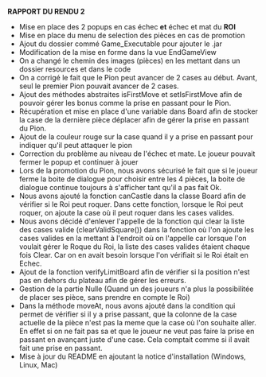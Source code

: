 **RAPPORT DU RENDU 2**

- Mise en place des 2 popups en cas échec **et** échec et mat du **ROI**
- Mise en place du menu de selection des pièces en cas de promotion
- Ajout du dossier commé Game_Executable pour ajouter le .jar
- Modification de la mise en forme dans la vue EndGameView
- On a changé le chemin des images (pièces) en les mettant dans un dossier resources et dans le code
- On a corrigé le fait que le Pion peut avancer de 2 cases au début. Avant, seul le premier Pion pouvait avancer de 2 cases.
- Ajout des méthodes abstraites isFirstMove et setIsFirstMove afin de pouvoir gérer les bonus comme la prise en passant pour le Pion.
- Récupération et mise en place d'une variable dans Board afin de stocker la case de la dernière pièce déplacer afin de gérer la prise en passant du Pion.
- Ajout de la couleur rouge sur la case quand il y a prise en passant pour indiquer qu'il peut attaquer le pion
- Correction du problème au niveau de l'échec et mate. Le joueur pouvait fermer le popup et continuer à jouer
- Lors de la promotion du Pion, nous avons sécurisé le fait que si le joueur ferme la boite de dialogue pour choisir
entre les 4 pièces, la boite de dialogue continue toujours à s'afficher tant qu'il a pas fait Ok.
- Nous avons ajouté la fonction canCastle dans la classe Board afin de vérifier si le Roi peut roquer. Dans cette fonction, lorsque le Roi peut roquer,
on ajoute la case où il peut roquer dans les cases valides.
- Nous avons décidé d'enlever l'appelle de la fonction qui clear la liste des cases valide (clearValidSquare()) dans la fonction où l'on ajoute les cases valides en la mettant à l'endroit où on l'appelle car
lorsque l'on voulait gérer le Roque du Roi, la liste des cases valides étaient chaque fois Clear. Car on en avait besoin lorsque l'on vérifiait si le Roi était en Echec.
- Ajout de la fonction verifyLimitBoard afin de vérifier si la position n'est pas en dehors du plateau afin de gérer les erreurs.
- Gestion de la partie Nulle (Quand un des joueurs n'a plus la possibilitée de placer ses pièce, sans prendre en compte le Roi)
- Dans la méthode moveAt, nous avons ajouté dans la condition qui permet de vérifier si il y a prise passant, que la colonne de la case actuelle de la pièce n'est pas la meme que la case où l'on souhaite aller. En effet
si on ne fait pas sa et que le joueur ne veut pas faire la prise en passant en avançant juste d'une case. Cela comptait comme si il avait fait une prise en passant.
- Mise à jour du README en ajoutant la notice d'installation (Windows, Linux, Mac)